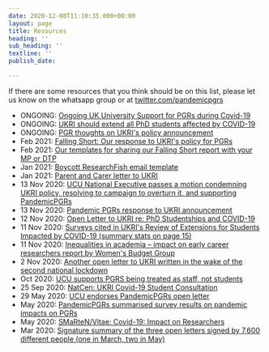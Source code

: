 ```yaml
---
date: 2020-12-08T11:10:35.000+00:00
layout: page
title: Resources
heading: ''
sub_heading: ''
textline: ''
publish_date: 

---
```

If there are some resources that you think should be on this list, please let us know on the whatsapp group or at [twitter.com/pandemicpgrs](twitter.com/pandemicpgrs)

* ONGOING: [Ongoing UK University Support for PGRs during Covid-19](https://petition.parliament.uk/petitions/315248)
* ONGOING: [UKRI should extend all PhD students affected by COVID-19](https://petition.parliament.uk/petitions/315248)
* ONGOING: [PGR thoughts on UKRI's policy announcement](https://padlet.com/alexkirbyreynolds/n0fsfpvwthr5p8x5)
* Feb 2021: [Falling Short: Our response to UKRI's policy for PGRs](https://drive.google.com/file/d/1-6sBsboTyQ820axeJIFd8S4a2AOgSS5K/view?usp=sharing)
* Feb 2021: [Our templates for sharing our Falling Short report with your MP or DTP](https://drive.google.com/drive/folders/13euMZ41mU4VX-FXj9XUQsIhcO_ZIuEYw?usp=sharing)
* Jan 2021: [Boycott ResearchFish email template](https://docs.google.com/document/d/1K7GD6Q7DXuSZvB36uVl7OQFL6Mpn1XjtzI4iXeUf90A/edit?usp=sharing)
* Jan 2021: [Parent and Carer letter to UKRI](https://docs.google.com/forms/d/e/1FAIpQLSekWGkfLe3YCbEIH94ZkBD4dz5d9jL0DomynUvfNMUyTLhVOw/viewform)
* 13 Nov 2020: [UCU National Executive passes a motion condemning UKRI policy, resolving to campaign to overturn it, and supporting PandemicPGRs](https://twitter.com/mark_pendleton/status/1327273323886243840)
* 13 Nov 2020: [Pandemic PGRs response to UKRI announcement](https://bit.ly/2IEvM5R)
* 12 Nov 2020: [Open Letter to UKRI re: PhD Studentships and COVID-19](https://forms.gle/ko9yTydqHtnj3dzV6)
* 11 Nov 2020: [Surveys cited in UKRI's Review of Extensions for Students Impacted by COVID-19 (summary stats on page 15)](https://www.ukri.org/wp-content/uploads/2020/11/UKRI-11112020-ReviewOfExtensionsForStudentsImpactedByCovid-19.pdf)
* 11 Nov 2020: [Inequalities in academia – impact on early career researchers report by Women's Budget Group](https://wbg.org.uk/analysis/inequalities-in-academia-impact-on-early-career-researchers/)
* 2 Nov 2020: [Another open letter to UKRI written in the wake of the second national lockdown](https://docs.google.com/document/d/1xpgIM1rxhP6-CDZUOxh2RZfpz1OuRkcRfYjij7iXAoY/edit)
* Oct 2020: [UCU supports PGRS being treated as staff, not students](https://fundthefuture.org.uk/event/pgrs-as-staff-not-students/)
* 25 Sep 2020: [NatCen: UKRI Covid-19 Student Consultation](https://www.ukri.org/wp-content/uploads/2020/11/UKRI-11112020-NatCenUKRICOVID-19StudentConsultation.pdf)
* 29 May 2020: [UCU endorses PandemicPGRs open letter](https://www.ucu.org.uk/article/10802/The-Friday-email-29-May-2020)
* May 2020:	[PandemicPGRs summarised survey results on pandemic impacts on PGRs](https://docs.google.com/document/d/1hExNkVGnIKJM-6DlImU5dr69frrjk6G9rS8QVr5tbK8/edit)
* May 2020: [SMaRteN/Vitae: Covid-19: Impact on Researchers](https://www.smarten.org.uk/covid-19-study.html)
* Mar 2020:	[Signature summary of the three open letters signed by 7,600 different people (one in March, two in May)](https://docs.google.com/spreadsheets/d/1CpG1rtHaa9RGnhhBa8RE1PjM2cYmEAbXQ6Ru0mNuXUg/edit#gid=0)